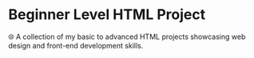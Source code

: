 # Beginner Level HTML Project
🌐 A collection of my basic to advanced HTML projects showcasing web design and front-end development skills.
